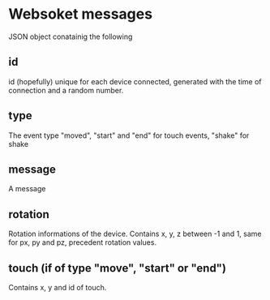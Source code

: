 # Websoket messages

JSON object conatainig the following 

## id
id (hopefully) unique for each device connected, generated with the time of connection and a random number.

## type
The event type "moved", "start" and "end" for touch events, "shake" for shake

## message
A message

## rotation
Rotation informations of the device.
Contains x, y, z between -1 and 1, same for px, py and pz, precedent rotation values.

## touch (if of type "move", "start" or "end")
Contains x, y and id of touch.